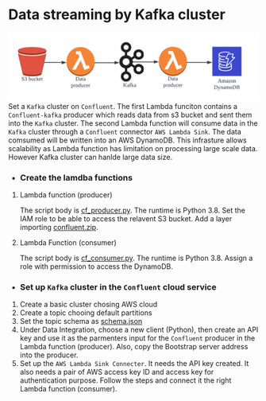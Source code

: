 # Data streaming by Kafka cluster
![](assets/images/1.png)
Set a `Kafka` cluster on `Confluent`. The first Lambda funciton contains a `Confluent-kafka` producer which reads data from s3 bucket and sent them into the `Kafka` cluster. The second Lambda function will consume data in the `Kafka` cluster through a `Confluent` connector `AWS Lambda Sink`. The data comsumed will be written into an AWS DynamoDB. This infrasture allows scalability as Lambda function has limitation on processing large scale data. However Kafka cluster can hanlde large data size. 

- ### Create the lamdba functions
1. Lambda function (producer)

    The script body is  [cf_producer.py](./cf_producer.py). The runtime is Python 3.8. Set the  IAM role to be able to access the relavent S3 bucket. Add a layer importing [confluent.zip](./confluent.zip).
2. Lambda Function (consumer)

    The script body is [cf_consumer.py](./cf_consumer.py). The runtime is Python 3.8. Assign a role with permission to access the DynamoDB.

- ### Set up `Kafka` cluster in the `Confluent` cloud service
1. Create a basic cluster chosing AWS cloud
2. Create a topic chooing default partitions
3. Set the topic schema as [schema.json](./schema.json)
4. Under Data Integration, choose a new client (Python), then create an API key and use it as the parmenters input for the `Confluent` producer in the Lambda function (producer). Also, copy the Bootstrap server address into the producer.
5. Set up the `AWS Lambda Sink Connecter`. It needs the API key created. It also needs a pair of AWS access key ID and access key for authentication purpose. Follow the steps and connect it the right Lambda function (consumer).




